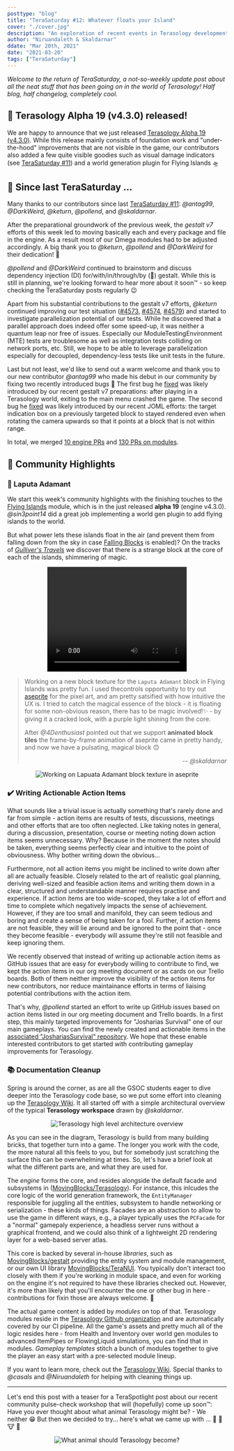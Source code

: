 ```yaml
---
posttype: "blog"
title: "TeraSaturday #12: Whatever floats your Island"
cover: "./cover.jpg"
description: "An exploration of recent events in Terasology development."
author: "Niruandaleth & Skaldarnar"
ddate: "Mar 20th, 2021"
date: "2021-03-20"
tags: ["TeraSaturday"]
---
```


_Welcome to the return of TeraSaturday, a not-so-weekly update post about all the neat stuff that has been going on in
the world of Terasology! Half blog, half changelog, completely cool._

## 📯 Terasology Alpha 19 (v4.3.0) released!

We are happy to announce that we just released [Terasology Alpha 19 (v4.3.0)].
While this release mainly consists of foundation work and "under-the-hood" improvements that are not visible in the game, our contributors also added a few quite visible goodies such as visual damage indicators (see [TeraSaturday #11]) and a world generation plugin for Flying Islands 🛸

## 📰 Since last TeraSaturday ...

Many thanks to our contributors since last [TeraSaturday #11]: _@antag99_, _@DarkWeird_, _@keturn_, _@pollend_, and _@skaldarnar_.

After the preparational groundwork of the previous week, the _gestalt v7_ efforts of this week led to moving basically each and every package and file in the engine.
As a result most of our Ωmega modules had to be adjusted accordingly.
A big thank you to _@keturn_, _@pollend_ and _@DarkWeird_ for their dedication! 🤗

_@pollend_ and _@DarkWeird_ continued to brainstorm and discuss dependency injection (DI) for/with/in/through/by (🤪) gestalt.
While this is still in planning, we're looking forward to hear more about it soon™️ - so keep checking the TeraSaturday posts regularly 😉

Apart from his substantial contributions to the gestalt v7 efforts, _@keturn_ continued improving our test situation ([#4573](https://github.com/MovingBlocks/Terasology/pull/4573), [#4574](https://github.com/MovingBlocks/Terasology/pull/4574), [#4579](https://github.com/MovingBlocks/Terasology/pull/4579)) and started to investigate parallelization potential of our tests.
While he discovered that a parallel approach does indeed offer some speed-up, it was neither a quantum leap nor free of issues. Especially our ModuleTestingEnvironment (MTE) tests are troublesome as well as integration tests colliding on network ports, etc.
Still, we hope to be able to leverage parallelization especially for decoupled, dependency-less tests like unit tests in the future.

Last but not least, we'd like to send out a warm welcome and thank you to our new contributor _@antag99_ who made his debut in our community by fixing two recently introduced bugs 🎉
The first bug he [fixed](https://github.com/MovingBlocks/Terasology/pull/4581) was likely introduced by our recent gestalt v7 preparations: after playing in a Terasology world, exiting to the main menu crashed the game.
The second bug he [fixed](https://github.com/MovingBlocks/Terasology/pull/4585) was likely introduced by our recent JOML efforts: the target indication box on a previously targeted block to stayed rendered even when rotating the camera upwards so that it points at a block that is not within range.

In total, we merged [10 engine PRs](https://github.com/search?q=org%3AMovingBlocks+type%3Apr+merged%3A2021-03-14..2021-03-20) and [130 PRs on modules](https://github.com/search?q=org%3ATerasology+type%3Apr+merged%3A2021-03-14..2021-03-20).

## 🎀️ Community Highlights

### 🔮 Laputa Adamant

We start this week's community highlights with the finishing touches to the [Flying Islands][terasology/flyingislands] module, which is in the just released **alpha 19** (engine v4.3.0).
_@sin3point14_ did a great job implementing a world gen plugin to add flying islands to the world.

But what power lets these islands float in the air (and prevent them from falling down from the sky in case [Falling Blocks][terasology/fallingblocks] is enabled)?
On the tracks of _[Gulliver's Travels](https://en.wikipedia.org/wiki/Laputa)_ we discover that there is a strange block at the core of each of the islands, shimmering of magic.

<p align="center">
<video width= "320" height="240"  autoplay loop>
  <source src="./laputa-adamant.webm" type="video/webm">
</video>
</p>

> Working on a new block texture for the `Laputa Adamant` block in Flying Islands was pretty fun.
> I used thecontrols opportunity to try out [aseprite] for the pixel art, and am pretty satsified with how intuitive the UX is.
> I tried to catch the magical essence of the block - it is floating for some non-obvious reason, there has to be magic involved!✨ - by giving it a cracked look, with a purple light shining from the core.
>
> After _@4Denthusiast_ pointed out that we support **animated block tiles** the frame-by-frame animation of aseprite came in pretty handy, and now we have a pulsating, magical block 🙃
>
> <div align="right">
> -- <i>@skaldarnar</i>
> </div>

  <div align="center" class="mb-4">
      <img src="./laputa-adamant-aseprite.jpg" alt="Working on Lapuata Adamant block texture in aseprite"/>
  </div>

### ✔️ Writing Actionable Action Items

What sounds like a trivial issue is actually something that's rarely done and far from simple - action items are results of tests, discussions, meetings and other efforts that are too often neglected.
Like taking notes in general, during a discussion, presentation, course or meeting noting down action items seems unnecessary.
Why? Because in the moment the notes should be taken, everything seems perfectly clear and intuitive to the point of obviousness.
Why bother writing down the obvious...

Furthermore, not all action items you might be inclined to write down after all are actually feasible.
Closely related to the art of realistic goal planning, deriving well-sized and feasible action items and writing them down in a clear, structured and understandable manner requires practise and experience.
If action items are too wide-scoped, they take a lot of effort and time to complete which negatively impacts the sense of achievement.
However, if they are too small and manifold, they can seem tedious and boring and create a sense of being taken for a fool.
Further, if action items are not feasible, they will lie around and be ignored to the point that - once they become feasible - everybody will assume they're still not feasible and keep ignoring them.

We recently observed that instead of writing up actionable action items as GitHub issues that are easy for everybody willing to contribute to find, we kept the action items in our org meeting document or as cards on our Trello boards.
Both of them neither improve the visibility of the action items for new contributors, nor reduce maintainance efforts in terms of liaising potential contributions with the action item.

That's why, _@pollend_ started an effort to write up GitHub issues based on action items listed in our org meeting document and Trello boards.
In a first step, this mainly targeted improvements for "Josharias Survival" one of our main gameplays.
You can find the newly created and actionable items in the [associated "JoshariasSurvival" repository](https://github.com/Terasology/JoshariasSurvival/issues?q=is%3Aissue+is%3Aopen+sort%3Aupdated-desc).
We hope that these enable interested contributors to get started with contributing gameplay improvements for Terasology.

### 📚 Documentation Cleanup

Spring is around the corner, as are all the GSOC students eager to dive deeper into the Terasology code base, so we put some effort into cleaning up the [Terasology Wiki].
It all started off with a simple architectural overview of the typical **Terasology workspace** drawn by _@skaldarnar_.

<div align="center">
    <img src="./terasology-architecture.svg" alt="Terasology high level architecture overview"/>
</div>

As you can see in the diagram, Terasology is build from many building bricks, that together turn into a game.
The longer you work with the code, the more natural all this feels to you, but for somebody just scratching the surface this can be overwhelming at times.
So, let's have a brief look at what the different parts are, and what they are used for.

The _engine_ forms the core, and resides alongside the default facade and subsystems in ([MovingBlocks/Terasology]).
For instance, this inlcudes the core logic of the world generation framework, the `EntityManager` responsible for juggling all the entities, subsystem to handle networking or serialization - these kinds of things.
Facades are an abstraction to allow to use the game in different ways, e.g., a player typically uses the `PCFacade` for a "normal" gamepaly experience, a headless server runs without a graphical frontend, and we could also think of a lightweight 2D rendering layer for a web-based server atlas.

This core is backed by several in-house _libraries_, such as [MovingBlocks/gestalt] providing the entity system and module management, or our own UI library [MovingBlocks/TeraNUI].
You typically don't interact too closely with them if you're working in module space, and even for working on the engine it's not required to have these libraries checked out.
However, it's more than likely that you'll encounter the one or other bug in here - contributions for fixin those are always welcome. 💚

The actual game content is added by _modules_ on top of that.
Terasology modules reside in the [Terasology Github organization] and are automatically covered by our CI pipeline.
All the game's assets and pretty much all of the logic resides here - from Health and Inventory over world gen modules to advanced ItemPipes or FlowingLiquid simulations, you can find that in modules.
_Gameplay templates_ stitch a bunch of modules together to give the player an easy start with a pre-selected module lineup.

If you want to learn more, check out the [Terasology Wiki].
Special thanks to _@casals_ and _@Niruandaleth_ for helping with cleaning things up.

---

Let's end this post with a teaser for a TeraSpotlight post about our recent community pulse-check workshop that will (hopefully) come up soon™️: Have you ever thought about what animal Terasology might be? - We neither 😁 But then we decided to try... here's what we came up with ... 🥚 🐑 🐮 🐽

<p align="center">
<img src="./terasology-animal.jpg" alt="What animal should Terasology become?"/>
</p>

<!-- References -->

[terasology alpha 19 (v4.3.0)]: https://github.com/MovingBlocks/Terasology/releases/tag/v4.3.0
[aseprite]: https://www.aseprite.org/
[terasology/flyingislands]: https://github.com/Terasology/FlyingIslands
[terasology/fallingblocks]: https://github.com/Terasology/FallingBlocks
[terasology wiki]: https://github.com/MovingBlocks/Terasology/wiki
[movingblocks/terasology]: https://github.com/MovingBlocks/Terasology
[movingblocks/gestalt]: https://github.com/MovingBlocks/gestalt
[movingblocks/teranui]: https://github.com/MovingBlocks/TeraNUI
[terasology github organization]: https://github.com/Terasology
[terasaturday #11]: https://terasology.org/ModuleSite/blog/2021-03-13-terasaturday-11-gsoc-2021-is-coming
